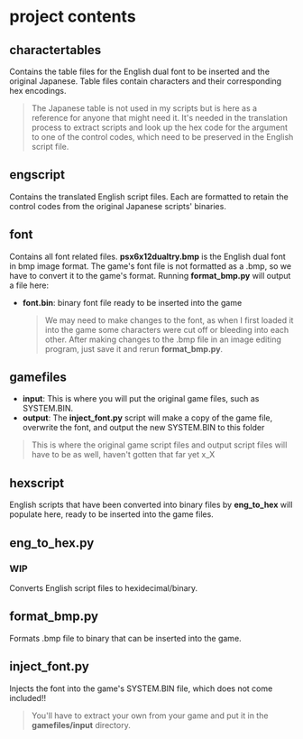 # project contents

## charactertables

Contains the table files for the English dual font to be inserted and the original Japanese. Table files contain characters and their corresponding hex encodings. 
>The Japanese table is not used in my scripts but is here as a reference for anyone that might need it.
>It's needed in the translation process to extract scripts and look up the hex code for the argument to one of the control codes, which need to be preserved in the English script file.

## engscript

Contains the translated English script files. Each are formatted to retain the control codes from the original Japanese scripts' binaries. 

## font

Contains all font related files. **psx6x12dualtry.bmp** is the English dual font in bmp image format. The game's font file is not formatted as a .bmp, so we have to convert it to the game's format. 
Running **format_bmp.py** will output a file here:

- **font.bin**: binary font file ready to be inserted into the game

  >We may need to make changes to the font, as when I first loaded it into the game some characters were cut off or bleeding into each other.
  >After making changes to the .bmp file in an image editing program, just save it and rerun **format_bmp.py**.

## gamefiles

- **input**: This is where you will put the original game files, such as SYSTEM.BIN.
- **output**: The **inject_font.py** script will make a copy of the game file, overwrite the font, and output the new SYSTEM.BIN to this folder

 >This is where the original game script files and output script files will have to be as well, haven't gotten that far yet x_X

## hexscript

English scripts that have been converted into binary files by **eng_to_hex** will populate here, ready to be inserted into the game files.

## eng_to_hex.py

### WIP

Converts English script files to hexidecimal/binary.

## format_bmp.py

Formats .bmp file to binary that can be inserted into the game.

## inject_font.py

Injects the font into the game's SYSTEM.BIN file, which does not come included!! 
>You'll have to extract your own from your game and put it in the **gamefiles/input** directory.
